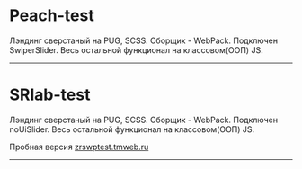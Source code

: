 # Peach-test
Лэндинг сверстаный на PUG, SCSS.
Сборщик - WebPack.
Подключен SwiperSlider. Весь остальной функционал на классовом(ООП) JS.


____

# SRlab-test
Лэндинг сверстаный на PUG, SCSS.
Сборщик - WebPack.
Подключен noUiSlider. Весь остальной функционал на классовом(ООП) JS.

Пробная версия <a href="https://zrswptest.tmweb.ru/">zrswptest.tmweb.ru</a>

____
